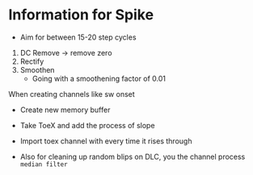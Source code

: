 # Information for Spike

- Aim for between 15-20 step cycles

1. DC Remove -> remove zero
2. Rectify
3. Smoothen
    - Going with a smoothening factor of 0.01

When creating channels like sw onset
- Create new memory buffer
- Take ToeX and add the process of slope
- Import toex channel with every time it rises through

- Also for cleaning up random blips on DLC, you the channel process `median filter`

